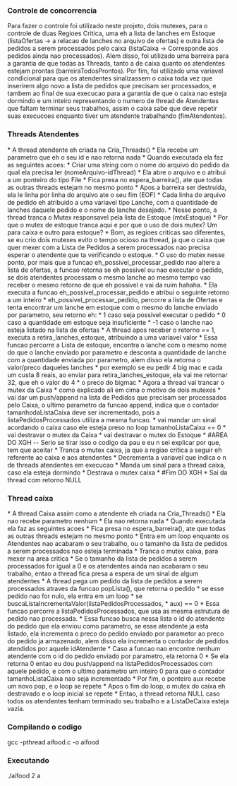 
<h3>Controle de concorrencia</h3>
Para fazer o controle foi utilizado neste projeto, dois mutexes, para o controle de duas Regioes Critica, uma eh a lista de lanches em Estoque (listaOfertas -> a relacao de lanches no arquivo de ofertas) e outra  lista de pedidos a serem processados pelo caixa (listaCaixa -> Corresponde aos pedidos ainda nao processados).
Alem disso, foi utilizado uma barreira para a garantia de que todas as Threads, tanto a de caixa quanto os atendentes estejam prontas (barreiraTodosProntos).
Por fim, foi utilizado uma variavel condicional para que os atendentes sinalizassem o caixa toda vez que inserirem algo novo a lista de pedidos que precisam ser processados, e tambem ao final de sua execucao para a garantia de que o caixa nao esteja dormindo e um inteiro representando o numero de thread de Atendentes que faltam terminar seus trabalhos, assim o caixa sabe que deve repetir suas execucoes enquanto tiver um atendente trabalhando (fimAtendentes).

<h3>Threads Atendentes</h3>
* A thread atendente eh criada na Cria_Threads()
* Ela recebe um parametro que eh o seu id e nao retorna nada
* Quando executada ela faz as seguintes acoes:
  * Criar uma string com o nome do arquivo do pedido da qual ela precisa ler (nomeArquivo-idThread)
  * Ela abre o arquivo e o atribui a um ponteiro do tipo File
  * Fica presa no espera_barreira(), ate que todas as outras threads estejam no mesmo ponto
  * Apos a barreira ser destruida, ela le linha por linha do arquivo ate o seu fim (EOF)
  * Cada linha do arquivo de pedido eh atribuido a uma variavel tipo Lanche, com a quantidade de lanches daquele pedido e o nome do lanche desejado.
  * Nesse ponto, a thread tranca o Mutex responsavel pela lista de Estoque (mtxEstoque)
    * Por que o mutex de estoque tranca aqui e por que o uso de dois mutex? Um para caixa e outro para estoque?
      * Bom, as regioes criticas sao diferentes, se eu crio dois mutexes evito o tempo ocioso na thread, ja que o caixa que quer mexer com a Lista de Pedidos a serem processados nao precisa esperar o atendente que ta verificando o estoque.
      * O uso do mutex nesse ponto, por mais que a funcao eh_possivel_processar_pedido nao altere a lista de ofertas, a funcao retorna se eh possivel ou nao executar o pedido, se dois atendentes processam o mesmo lanche ao mesmo tempo vao receber o mesmo retorno de que eh possivel e vai da ruim hahaha.
  * Ela executa a funcao eh_possivel_processar_pedido e atribui o seguinte retorno a um inteiro
    * eh_possivel_processar_pedido, percorre a lista de Ofertas e tenta encontrar um lanche em estoque com o mesmo do lanche enviado por parametro, seu retorno eh:
      * 1 caso seja possivel executar o pedido
      * 0 caso a quantidade em estoque seja insuficiente
      * -1 caso o lanche nao esteja listado na lista de ofertas
  * A thread apos receber o retorno == 1, executa a retira_lanches_estoque, atribuindo a uma variavel valor
    * Essa funcao percorre a Lista de estoque, encontra o lanche com o mesmo nome do que o lanche enviado por parametro e desconta a quantidade de lanche com a quantidade enviada por parametro, alem disso ela retorna o valor/preco daqueles lanches
      * por exemplo se eu pedir 4 big mac e cada um custa 8 reais, ao enviar para retira_lanches_estoque, ela vai me retornar 32, que eh o valor do 4 * o preco do bigmac
  * Agora a thread vai trancar o mutex da Caixa
    * como explicado ali em cima o motivo de dois mutexes
  * vai dar um push/append na lista de Pedidos que precisam ser processados pelo Caixa, o ultimo parametro da funcao append, indica que o contador tamanhodaListaCaixa deve ser incrementado, pois a listaPedidosProcessados utiliza a mesma funcao.
  * vai mandar um sinal acordando o caixa caso ele esteja preso no loop tamanhoListaCaixa == 0
  * vai destravar o mutex da Caixa
  * vai destravar o mutex do Estoque
  * #AREA DO XGH -- Serio se tirar isso o codigo da pau e eu n sei explicar por que, tem que aceitar
    * Tranca o mutex caixa, ja que a regiao critica a seguir eh referente ao caixa e aos atendentes
    * Decrementa a variavel que indica o n de threads atendentes em execucao
    * Manda um sinal para a thread caixa, caso ela esteja dormindo
    * Destrava o mutex caixa
  * #Fim DO XGH
  * Sai da thread com retorno NULL

<h3>Thread caixa</h3>
* A thread Caixa assim como a atendente eh criada na Cria_Threads()
* Ela nao recebe parametro nenhum
* Ela nao retorna nada
* Quando executada ela faz as seguintes acoes
  * Fica presa no espera_barreira(), ate que todas as outras threads estejam no mesmo ponto
  * Entra em um loop enquanto os Atendentes nao acabaram o seu trabalho, ou o tamanho da lista de pedidos a serem processados nao esteja terminada
  * Tranca o mutex caixa, para mexer na area critica
  * Se o tamanho da lista de pedidos a serem processados for igual a 0 e os atendentes ainda nao acabaram o seu trabalho, entao a thread fica presa a espera de um sinal de algum atendentes
  * A thread pega um pedido da lista de pedidos a serem processados atraves da funcao popLista(), que retorna o pedido
  * se esse pedido nao for nulo, ela entra em um loop
    * se buscaListaIncrementaValor(listaPedidosProcessados, * aux) == 0
      * Essa funcao percorre a listaPedidosProcessados, que usa as mesma estrutura de pedido nao processada.
        * Essa funcao busca nessa lista o id do atendente do pedido que ela enviou como parametro, se esse atendente ja esta listado, ela incrementa o preco do pedido enviado por parametor ao preco do pedido ja armazenado, alem disso ela incrementa o contador de pedidos atendidos por aquele idAtendente
          * Caso a funcao nao encontre nenhum atendente com o id do pedido enviado por parametro, ela retorna 0
          * Se ela retorna 0 entao eu dou push/append na listaPedidosProcessados com aquele pedido, e com o ultimo parametro um inteiro 0 para que o contador tamanhoListaCaixa nao seja incrementado
      * Por fim, o ponteiro aux recebe um novo pop, e o loop se repete
  * Apos o fim do loop, o mutex do caixa eh destravado e o loop inicial se repete
  * Entao, a thread retorna NULL caso todos os atendentes tenham terminado seu trabalho e a ListaDeCaixa esteja vazia.


<h3>Compilando o codigo</h3>

gcc -pthread aifood.c -o aifood

<h3>Executando</h3>

./aifood 2 a
